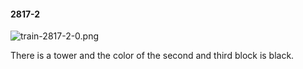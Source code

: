 #### 2817-2
![train-2817-2-0.png](https://github.com/lil-lab/nlvr/raw/master/nlvr/train/images/69/train-2817-2-0.png "train-2817-2-0.png")

There is a tower and the color of the second and third block is black.